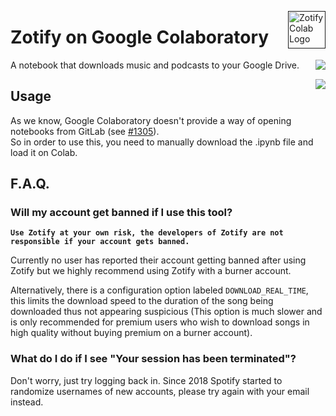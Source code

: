 [<img src="https://gitlab.com/team-zotify/zotify-colab/-/raw/main/res/ZotifyColab.png" alt="Zotify Colab Logo" title="Zotify Colab" align="right" height="60" />]()
# Zotify on Google Colaboratory

<div>

A notebook that downloads music and podcasts to your Google Drive.
<img src="https://img.shields.io/static/v1?message=Google%20Colab&logo=googlecolab&color=f9aa00&logoColor=ffffff&label=%20&style=for-the-badge" align='right'/>

<img src="https://img.shields.io/static/v1?message=Python&logo=python&color=306998&logoColor=ffffff&label=%20&style=for-the-badge" align='right'/>

</div>

## Usage
As we know, Google Colaboratory doesn't provide a way of opening notebooks from GitLab (see [#1305](https://github.com/googlecolab/colabtools/issues/1305)).<br>
So in order to use this, you need to manually download the .ipynb file and load it on Colab.

## F.A.Q.
### Will my account get banned if I use this tool?

**`Use Zotify at your own risk, the developers of Zotify are not responsible if your account gets banned.`**

Currently no user has reported their account getting banned after using Zotify but we highly recommend using Zotify with a burner account.

Alternatively, there is a configuration option labeled `DOWNLOAD_REAL_TIME`, this limits the download speed to the duration of the song being downloaded thus not appearing suspicious (This option is much slower and is only recommended for premium users who wish to download songs in high quality without buying premium on a burner account).

### What do I do if I see "Your session has been terminated"?

Don't worry, just try logging back in.
Since 2018 Spotify started to randomize usernames of new accounts, please try again with your email instead.
